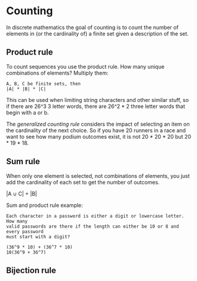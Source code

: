 # Counting

In discrete mathematics the goal of counting is to count the number of elements 
in (or the cardinality of) a finite set given a description of the set.

## Product rule

To count sequences you use the product rule. How many unique combinations of
elements? Multiply them:

```
A, B, C be finite sets, then
|A| * |B| * |C|
```

This can be used when limiting string characters and other similar stuff, so if
there are 26^3 3 letter words, there are 26^2 * 2 three letter words that begin
with a or b.

The _generalized counting rule_ considers the impact of selecting an item on the
cardinality of the next choice. So if you have 20 runners in a race and want to
see how many podium outcomes exist, it is not 20 * 20 * 20 but 20 * 19 * 18.

## Sum rule

When only one element is selected, not combinations of elements, you just add
the cardinality of each set to get the number of outcomes.

|A ∪ C| + |B|

Sum and product rule example:

```
Each character in a password is either a digit or lowercase letter. How many
valid passwords are there if the length can either be 10 or 8 and every password
must start with a digit?

(36^9 * 10) + (36^7 * 10)
10(36^9 + 36^7)
```

## Bijection rule


